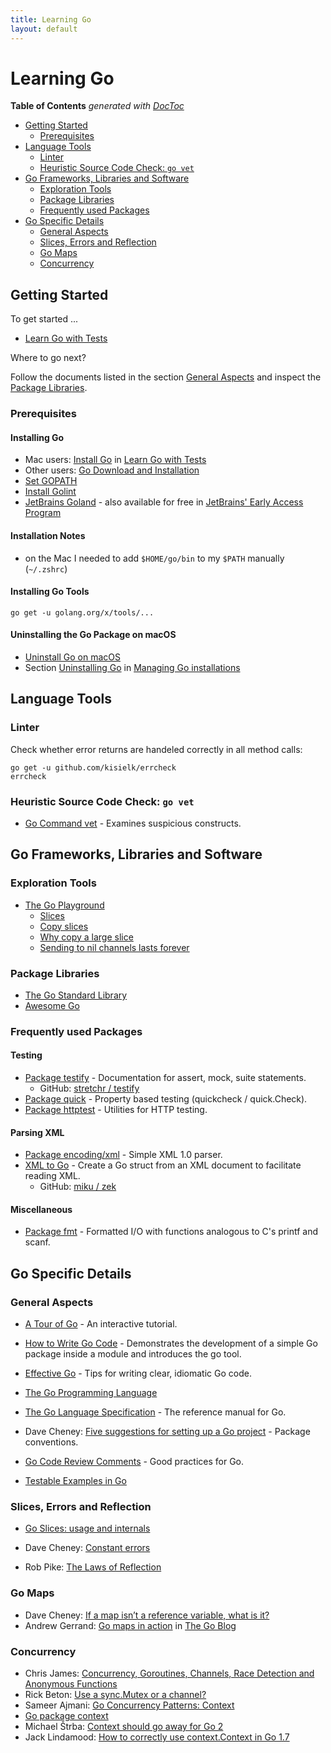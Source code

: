 ```yaml
---
title: Learning Go
layout: default
---
```

# Learning Go

<!-- START doctoc generated TOC please keep comment here to allow auto update -->
<!-- DON'T EDIT THIS SECTION, INSTEAD RE-RUN doctoc TO UPDATE -->
**Table of Contents**  *generated with [DocToc](https://github.com/thlorenz/doctoc)*

- [Getting Started](#getting-started)
  - [Prerequisites](#prerequisites)
- [Language Tools](#language-tools)
  - [Linter](#linter)
  - [Heuristic Source Code Check: `go vet`](#heuristic-source-code-check-go-vet)
- [Go Frameworks, Libraries and Software](#go-frameworks-libraries-and-software)
  - [Exploration Tools](#exploration-tools)
  - [Package Libraries](#package-libraries)
  - [Frequently used Packages](#frequently-used-packages)
- [Go Specific Details](#go-specific-details)
  - [General Aspects](#general-aspects)
  - [Slices, Errors and Reflection](#slices-errors-and-reflection)
  - [Go Maps](#go-maps)
  - [Concurrency](#concurrency)

<!-- END doctoc generated TOC please keep comment here to allow auto update -->

## Getting Started

To get started ...

- [Learn Go with Tests](https://github.com/quii/learn-go-with-tests)

Where to go next?

Follow the documents listed in the section [General Aspects](#general-aspects) and inspect the [Package Libraries](#package-libraries).

### Prerequisites

#### Installing Go

- Mac users: [Install Go](https://quii.gitbook.io/learn-go-with-tests/go-fundamentals/install-go) in [Learn Go with Tests](https://github.com/quii/learn-go-with-tests)
- Other users: [Go Download and Installation](https://golang.org/doc/install)
- [Set GOPATH](https://github.com/golang/go/wiki/SettingGOPATH)
- [Install Golint](http://networkbit.ch/golang-golint/#install_golint)
- [JetBrains Goland](https://www.jetbrains.com/go/) - also available for free in [JetBrains' Early Access Program](https://www.jetbrains.com/resources/eap/)

#### Installation Notes

- on the Mac I needed to add `$HOME/go/bin` to my `$PATH` manually (`~/.zshrc`)

#### Installing Go Tools

```shell
go get -u golang.org/x/tools/...
```

#### Uninstalling the Go Package on macOS

- [Uninstall Go on macOS](https://blog.dharnitski.com/2019/04/06/uninstall-go-on-mac/)
- Section [Uninstalling Go](https://golang.org/doc/manage-install#uninstalling) in [Managing Go installations](https://golang.org/doc/manage-install)

## Language Tools

### Linter

Check whether error returns are handeled correctly in all method calls:

```shell
go get -u github.com/kisielk/errcheck
errcheck
```

### Heuristic Source Code Check: `go vet`

* [Go Command vet](https://golang.org/cmd/vet/) - Examines suspicious constructs.

## Go Frameworks, Libraries and Software

### Exploration Tools

* [The Go Playground](https://play.golang.org/)
  * [Slices](https://play.golang.org/p/ICCWcRGIO68)
  * [Copy slices](https://play.golang.org/p/bTrRmYfNYCp)
  * [Why copy a large slice](https://play.golang.org/p/Poth8JS28sc)
  * [Sending to nil channels lasts forever](https://play.golang.org/p/IIbeAox5jKA)

### Package Libraries

* [The Go Standard Library](https://golang.org/pkg/)
* [Awesome Go](https://awesome-go.com)

### Frequently used Packages

#### Testing

* [Package testify](https://pkg.go.dev/github.com/stretchr/testify/assert) - Documentation for assert, mock, suite statements.
  * GitHub: [stretchr / testify](https://github.com/stretchr/testify)
* [Package quick](https://golang.org/pkg/testing/quick/) - Property based testing (quickcheck / quick.Check).
* [Package httptest](https://golang.org/pkg/net/http/httptest/) - Utilities for HTTP testing.

#### Parsing XML

* [Package encoding/xml](https://pkg.go.dev/encoding/xml?utm_source=godoc) - Simple XML 1.0 parser.
* [XML to Go](https://www.onlinetool.io/xmltogo/) - Create a Go struct from an XML document to facilitate reading XML.
  * GitHub: [miku / zek](https://github.com/miku/zek)

#### Miscellaneous

* [Package fmt](https://golang.org/pkt/fmt/) - Formatted I/O with functions analogous to C's printf and scanf.

## Go Specific Details

### General Aspects

* [A Tour of Go](https://tour.golang.org/welcome/1) - An interactive tutorial.

* [How to Write Go Code](https://golang.org/doc/code) - Demonstrates the development of a simple Go package inside a module and introduces the go tool.

* [Effective Go](https://golang.org/doc/effective_go) - Tips for writing clear, idiomatic Go code.

* [The Go Programming Language](https://www.google.de/books/edition/The_Go_Programming_Language/t_rzrQEACAAJ)

* [The Go Language Specification](https://golang.org/ref/spec) - The reference manual for Go.

* Dave Cheney: [Five suggestions for setting up a Go project](https://dave.cheney.net/2014/12/01/five-suggestions-for-setting-up-a-go-project) - Package conventions.

* [Go Code Review Comments](https://github.com/golang/go/wiki/CodeReviewComments) - Good practices for Go.

* [Testable Examples in Go](https://blog.golang.org/examples)

### Slices, Errors and Reflection

* [Go Slices: usage and internals](https://blog.golang.org/slices-intro)

* Dave Cheney: [Constant errors](https://dave.cheney.net/2016/04/07/constant-errors)

* Rob Pike: [The Laws of Reflection](https://blog.golang.org/laws-of-reflection)

### Go Maps

* Dave Cheney: [If a map isn’t a reference variable, what is it?](https://dave.cheney.net/2017/04/30/if-a-map-isnt-a-reference-variable-what-is-it)
* Andrew Gerrand: [Go maps in action](https://blog.golang.org/maps) in [The Go Blog](https://blog.golang.org/)

### Concurrency

* Chris James: [Concurrency, Goroutines, Channels, Race Detection and Anonymous Functions](https://quii.gitbook.io/learn-go-with-tests/go-fundamentals/concurrency)
* Rick Beton: [Use a sync.Mutex or a channel?](https://github.com/golang/go/wiki/MutexOrChannel)
* Sameer Ajmani: [Go Concurrency Patterns: Context](https://blog.golang.org/context)
* [Go package context](https://golang.org/pkg/context/)
* Michael Štrba: [Context should go away for Go 2](https://faiface.github.io/post/context-should-go-away-go2/)
* Jack Lindamood: [How to correctly use context.Context in Go 1.7](https://medium.com/@cep21/how-to-correctly-use-context-context-in-go-1-7-8f2c0fafdf39)

